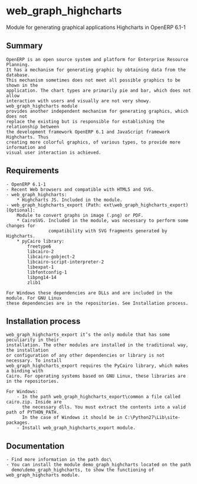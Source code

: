 web_graph_highcharts
====================

Module for generating graphical applications Highcharts in OpenERP 6.1-1

Summary
-------
	OpenERP is an open source system and platform for Enterprise Resource Planning.
	It has a mechanism for generating graphic by obtaining data from the database.
	This mechanism sometimes does not meet all possible graphics to be shown in the
	application. The chart types are primarily pie and bar, which does not allow
	interaction with users and visually are not very showy. web_graph_highcharts module
	provides another independent mechanism for generating graphics, which does not
	replace the existing but is responsible for establishing the relationship between
	the development framework OpenERP 6.1 and JavaScript framework Highcharts. Thus
	creating more colorful graphics, of various types, to provide more information and
	visual user interaction is achieved.

Requirements
--------------
	- OpenERP 6.1-1
	- Recent Web browsers and compatible with HTML5 and SVG.
	- web_graph_highcharts:
		* Highcharts JS. Included in the module.
	- web_graph_highcharts_export (Path: ext\web_graph_highcharts_export) [Optional]:
		Module to convert graphs in image (.png) or PDF.
		* CairoSVG. Included in the module, was necessary to perform some changes for
					compatibility with SVG fragments generated by Highcharts.
		* pyCairo library:
			freetype6
			libcairo-2
			libcairo-gobject-2
			libcairo-script-interpreter-2
			libexpat-1
			libfontconfig-1
			libpng14-14
			zlib1

	For Windows these dependencies are DLLs and are included in the module. For GNU Linux
	these dependencies are in the repositories. See Installation process.


Installation process
--------------------
	web_graph_highcharts_export it’s the only module that has some peculiarity in their
	installation. The other modules are installed in the traditional way, the installation
	or configuration of any other dependencies or library is not necessary. To install
	web_graph_highcharts_export requires the PyCairo library, which makes a binding with
	Cairo. For operating systems based on GNU Linux, these libraries are in the repositories.

	For Windows:
		- In the path web_graph_highcharts_export\common a file called cairo.zip. Inside are
		  the necessary dlls. You must extract the contents into a valid path of PYTHON_PATH.
		  In the case of Windows it should be in C:\Python27\Lib\site-packages.
		- Install web_graph_highcharts_export module.

Documentation
-------------
	- Find more information in the path doc\
	- You can install the module demo_graph_highcharts located on the path
	  demo\demo_graph_highcharts, to show the functioning of web_graph_highcharts module.
